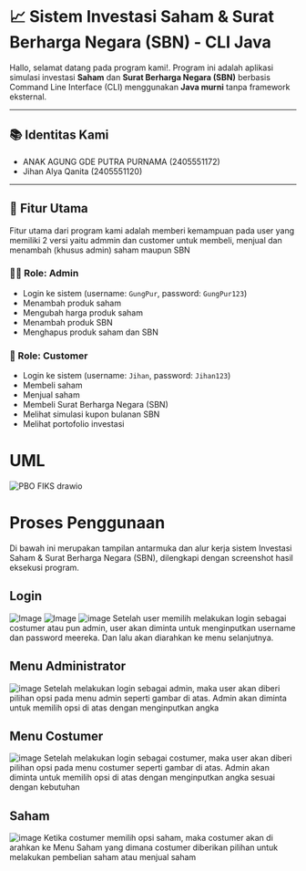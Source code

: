 # 📈 Sistem Investasi Saham & Surat Berharga Negara (SBN) - CLI Java

Hallo, selamat datang pada program kami!. Program ini adalah aplikasi simulasi investasi **Saham** dan **Surat Berharga Negara (SBN)** berbasis Command Line Interface (CLI) menggunakan **Java murni** tanpa framework eksternal.

---

## 📚 Identitas Kami
- ANAK AGUNG GDE PUTRA PURNAMA (2405551172)
- Jihan Alya Qanita (2405551120)

---

## 🧠 Fitur Utama
Fitur utama dari program kami adalah memberi kemampuan pada user yang memiliki 2 versi yaitu admmin dan customer untuk membeli, menjual dan menambah (khusus admin) saham maupun SBN

### 👨‍💼 Role: Admin
- Login ke sistem (username: `GungPur`, password: `GungPur123`)
- Menambah produk saham
- Mengubah harga produk saham
- Menambah produk SBN
- Menghapus produk saham dan SBN

### 👤 Role: Customer
- Login ke sistem (username: `Jihan`, password: `Jihan123`)
- Membeli saham
- Menjual saham
- Membeli Surat Berharga Negara (SBN)
- Melihat simulasi kupon bulanan SBN
- Melihat portofolio investasi

# UML
![PBO FIKS drawio](https://github.com/user-attachments/assets/f01eb260-a275-4bad-b796-d138514c37f1)

# Proses Penggunaan 
Di bawah ini merupakan tampilan antarmuka dan alur kerja sistem Investasi Saham & Surat Berharga Negara (SBN), dilengkapi dengan screenshot hasil eksekusi program. 

## Login 
![Image](https://github.com/user-attachments/assets/9c1cf89c-1021-4b46-9717-23a6e2141f7e)
![Image](https://github.com/user-attachments/assets/f97c147d-52c2-45c8-8ff1-f554f4dc9fd9)
![image](https://github.com/user-attachments/assets/562d85c0-443d-4d3e-a20c-e546dd5bab9f)
Setelah user memilih melakukan login sebagai costumer atau pun admin, user akan diminta untuk menginputkan username dan password meereka. Dan lalu akan diarahkan ke menu selanjutnya.

## Menu Administrator 
![image](https://github.com/user-attachments/assets/dd5889b2-39b6-4149-be31-cb123123d2a8)
Setelah melakukan login sebagai admin, maka user akan diberi pilihan opsi pada menu admin seperti gambar di atas. Admin akan diminta untuk memilih opsi di atas dengan menginputkan angka

## Menu Costumer
![image](https://github.com/user-attachments/assets/ba0f6538-5a59-4e80-8348-6a59e857eeb4)
Setelah melakukan login sebagai costumer, maka user akan diberi pilihan opsi pada menu costumer seperti gambar di atas. Admin akan diminta untuk memilih opsi di atas dengan menginputkan angka sesuai dengan kebutuhan

## Saham 
![image](https://github.com/user-attachments/assets/815b0d14-83d0-4393-b6dc-d0c8de24039f)
Ketika costumer memilih opsi saham, maka costumer akan di arahkan ke Menu Saham yang dimana costumer diberikan pilihan untuk melakukan pembelian saham atau menjual saham




